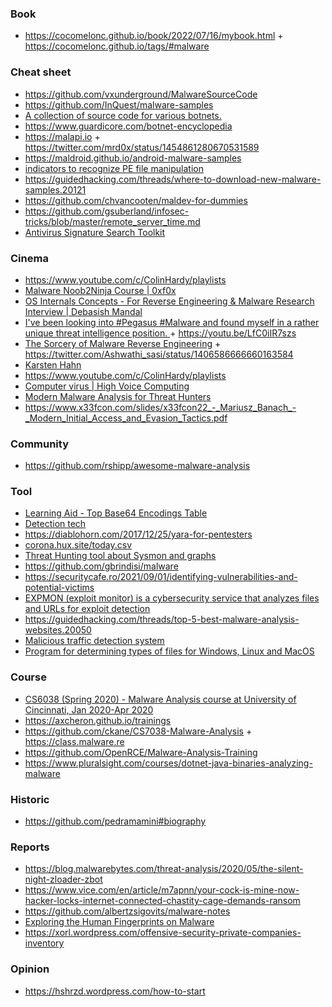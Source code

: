 ### Book

- https://cocomelonc.github.io/book/2022/07/16/mybook.html + https://cocomelonc.github.io/tags/#malware

### Cheat sheet

- https://github.com/vxunderground/MalwareSourceCode
- https://github.com/InQuest/malware-samples
- [A collection of source code for various botnets.](https://github.com/threatland/TL-BOTS)
- https://www.guardicore.com/botnet-encyclopedia
- https://malapi.io + https://twitter.com/mrd0x/status/1454861280670531589
- https://maldroid.github.io/android-malware-samples
- [indicators to recognize PE file manipulation](https://twitter.com/struppigel/status/1565269932283142145)
- https://guidedhacking.com/threads/where-to-download-new-malware-samples.20121
- https://github.com/chvancooten/maldev-for-dummies
- https://github.com/gsuberland/infosec-tricks/blob/master/remote_server_time.md
- [Antivirus Signature Search Toolkit](https://github.com/d3ranged/sf2)

### Cinema

- https://www.youtube.com/c/ColinHardy/playlists
- [Malware Noob2Ninja Course | 0xf0x](https://www.youtube.com/playlist?list=PLiFO-R_BI-kAqDPqtnOq2n70mtAZ6xg5N)
- [OS Internals Concepts - For Reverse Engineering & Malware Research Interview | Debasish Mandal](https://www.youtube.com/playlist?list=PLKwUZp9HwWoCZ7wjx-wQBlvudxauhcxpn)
- [I've been looking into #Pegasus #Malware and found myself in a rather unique threat intelligence position. ](https://twitter.com/cybercdh/status/1437336122523324416) + https://youtu.be/LfC0iIR7szs
- [The Sorcery of Malware Reverse Engineering](https://docs.google.com/presentation/d/1W3GbGnRGBqqvS4Cbz3I2CzH6eJO3JRujWW83tUdFHdE) + https://twitter.com/Ashwathi_sasi/status/1406586666660163584
- [Karsten Hahn](https://www.youtube.com/c/MalwareAnalysisForHedgehogs/playlists)
- https://www.youtube.com/c/ColinHardy/playlists
- [Computer virus | High Voice Computing](https://www.youtube.com/playlist?list=PL2uN9BViQt2yhViW6pmWr_sgw6rkhVm9e)
- [Modern Malware Analysis for Threat Hunters](https://github.com/jstrosch/malware-samples/tree/master/trainings_workshops/2021/DefCon)
- https://www.x33fcon.com/slides/x33fcon22_-_Mariusz_Banach_-_Modern_Initial_Access_and_Evasion_Tactics.pdf

### Community

- https://github.com/rshipp/awesome-malware-analysis

### Tool

- [Learning Aid - Top Base64 Encodings Table](https://twitter.com/cyb3rops/status/1187341941794660354)
- [Detection tech](https://twitter.com/stvemillertime/status/1210962194374045697)
- https://diablohorn.com/2017/12/25/yara-for-pentesters
- [corona.hux.site/today.csv](https://twitter.com/hookgab/status/1244420441193746441)
- [Threat Hunting tool about Sysmon and graphs](https://github.com/lucky-luk3/Grafiki)
- https://github.com/gbrindisi/malware
- https://securitycafe.ro/2021/09/01/identifying-vulnerabilities-and-potential-victims
- [EXPMON (exploit monitor) is a cybersecurity service that analyzes files and URLs for exploit detection](https://expmon.com/about)
- https://guidedhacking.com/threads/top-5-best-malware-analysis-websites.20050
- [Malicious traffic detection system](https://github.com/stamparm/maltrail)
- [Program for determining types of files for Windows, Linux and MacOS](https://github.com/horsicq/Detect-It-Easy)

### Course

- [CS6038 (Spring 2020) - Malware Analysis course at University of Cincinnati, Jan 2020-Apr 2020](https://www.youtube.com/playlist?list=PLFvh_k-n27CnAyfsMDowQmogkG5MbZkXz)
- https://axcheron.github.io/trainings
- https://github.com/ckane/CS7038-Malware-Analysis + https://class.malware.re
- https://github.com/OpenRCE/Malware-Analysis-Training
- https://www.pluralsight.com/courses/dotnet-java-binaries-analyzing-malware

### Historic

- https://github.com/pedramamini#biography

### Reports

- https://blog.malwarebytes.com/threat-analysis/2020/05/the-silent-night-zloader-zbot
- https://www.vice.com/en/article/m7apnn/your-cock-is-mine-now-hacker-locks-internet-connected-chastity-cage-demands-ransom
- https://github.com/albertzsigovits/malware-notes
- [Exploring the Human Fingerprints on Malware](https://www.sans.org/reading-room/whitepapers/threats/exploring-human-fingerprints-malware-39275)
- https://xorl.wordpress.com/offensive-security-private-companies-inventory

### Opinion

- https://hshrzd.wordpress.com/how-to-start
